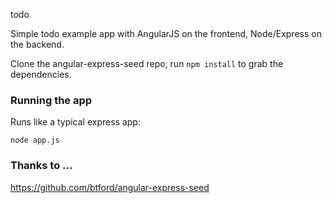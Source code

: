 todo

Simple todo example app with AngularJS on the frontend, Node/Express on the backend.

Clone the angular-express-seed repo, run `npm install` to grab the dependencies.

### Running the app

Runs like a typical express app:

    node app.js

### Thanks to ...
<https://github.com/btford/angular-express-seed>
